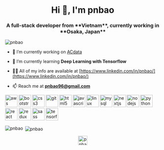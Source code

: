 <h1 align="center">Hi 👋, I'm pnbao</h1>
<h3 align="center">A full-stack developer from **Vietnam**, currently working in **Osaka, Japan**</h3>

<p align="left"> <img src="https://komarev.com/ghpvc/?username=pnbao" alt="pnbao" /> </p>

- 🔭 I’m currently working on [ACdata](http://ac-data.info/)

- 🌱 I’m currently learning **Deep Learning with Tensorflow**

- 👨‍💻 All of my info are available at [https://www.linkedin.com/in/pnbao/](https://www.linkedin.com/in/pnbao/)

- 📫 Reach me at **pnbao96@gmail.com**

<p align="left"><img src="https://devicons.github.io/devicon/devicon.git/icons/amazonwebservices/amazonwebservices-original-wordmark.svg" alt="aws" width="40" height="40"/> <img src="https://devicons.github.io/devicon/devicon.git/icons/bootstrap/bootstrap-plain.svg" alt="bootstrap" width="40" height="40"/> <img src="https://devicons.github.io/devicon/devicon.git/icons/css3/css3-original-wordmark.svg" alt="css3" width="40" height="40"/> <img src="https://www.vectorlogo.zone/logos/git-scm/git-scm-icon.svg" alt="git" width="40" height="40"/> <img src="https://devicons.github.io/devicon/devicon.git/icons/html5/html5-original-wordmark.svg" alt="html5" width="40" height="40"/> <img src="https://devicons.github.io/devicon/devicon.git/icons/javascript/javascript-original.svg" alt="javascript" width="40" height="40"/> <img src="https://devicons.github.io/devicon/devicon.git/icons/linux/linux-original.svg" alt="linux" width="40" height="40"/> <img src="https://devicons.github.io/devicon/devicon.git/icons/mysql/mysql-original-wordmark.svg" alt="mysql" width="40" height="40"/> <img src="https://cdn.worldvectorlogo.com/logos/nextjs-3.svg" alt="nextjs" width="40" height="40"/> <img src="https://devicons.github.io/devicon/devicon.git/icons/nodejs/nodejs-original-wordmark.svg" alt="nodejs" width="40" height="40"/> <img src="https://devicons.github.io/devicon/devicon.git/icons/python/python-original.svg" alt="python" width="40" height="40"/> <img src="https://devicons.github.io/devicon/devicon.git/icons/react/react-original-wordmark.svg" alt="react" width="40" height="40"/> <img src="https://devicons.github.io/devicon/devicon.git/icons/redux/redux-original.svg" alt="redux" width="40" height="40"/> <img src="https://devicons.github.io/devicon/devicon.git/icons/sass/sass-original.svg" alt="sass" width="40" height="40"/> <img src="https://www.vectorlogo.zone/logos/tensorflow/tensorflow-icon.svg" alt="tensorflow" width="40" height="40"/></p><p><img align="left" src="https://github-readme-stats.vercel.app/api/top-langs/?username=pnbao&layout=compact&hide=html" alt="pnbao" /></p>

<p>&nbsp;<img align="center" src="https://github-readme-stats.vercel.app/api?username=pnbao&show_icons=true" alt="pnbao" /></p>

<p align="center">
<a href="https://linkedin.com/in/pnbao" target="blank"><img align="center" src="https://cdn.jsdelivr.net/npm/simple-icons@3.0.1/icons/linkedin.svg" alt="pnbao" height="30" width="30" /></a>
</p>

